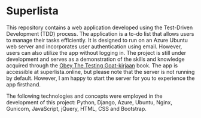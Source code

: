 # Superlista

This repository contains a web application developed using the Test-Driven Development (TDD) process. The application is a to-do list that allows users to manage their tasks efficiently. It is designed to run on an Azure Ubuntu web server and incorporates user authentication using email. However, users can also utilize the app without logging in. The project is still under development and serves as a demonstration of the skills and knowledge acquired through the [Obey The Testing Goat-kirjaan](https://www.obeythetestinggoat.com/) book. The app is accessible at superlista.online, but please note that the server is not running by default. However, I am happy to start the server for you to experience the app firsthand.

The following technologies and concepts were employed in the development of this project: Python, Django, Azure, Ubuntu, Nginx, Gunicorn, JavaScript, jQuery, HTML, CSS and Bootstrap.
